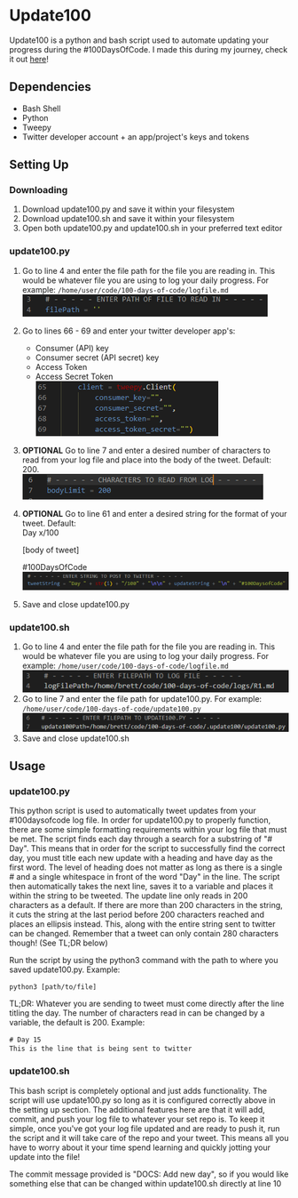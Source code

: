 # Update100
Update100 is a python and bash script used to automate updating your progress during the #100DaysOfCode. I made this during my journey, check it out [here](https://github.com/NeonStar-Dev/100-days-of-code)!

## Dependencies
* Bash Shell
* Python
* Tweepy
* Twitter developer account + an app/project's keys and tokens

## Setting Up
### Downloading
1. Download update100.py and save it within your filesystem
2. Download update100.sh and save it within your filesystem
3. Open both update100.py and update100.sh in your preferred text editor
### update100.py
1. Go to line 4 and enter the file path for the file you are reading in. This would be whatever file you are using to log your daily progress. For example: ```/home/user/code/100-days-of-code/logfile.md``` \
   ![Variable to hold filepath for log file](/resources/images/filePath.PNG)
2. Go to lines 66 - 69 and enter your twitter developer app's:
   * Consumer (API) key
   * Consumer secret (API secret) key
   * Access Token
   * Access Secret Token \
    ![Variable to hold keys and tokens](/resources/images/client.PNG)
3. **OPTIONAL** Go to line 7 and enter a desired number of characters to read from your log file and place into the body of the tweet. Default: 200. \
   ![Variable to hold desired characters](/resources/images/bodyLimit.PNG)
4. **OPTIONAL** Go to line 61 and enter a desired string for the format of your tweet. Default: \
    Day x/100

    [body of tweet]

    #100DaysOfCode \
    ![Variable to hold string to tweet](/resources/images/tweetString.PNG)
5. Save and close update100.py

### update100.sh
1. Go to line 4 and enter the file path for the file you are reading in. This would be whatever file you are using to log your daily progress. For example: ```/home/user/code/100-days-of-code/logfile.md``` \
   ![Variable to hold filepath for log file](/resources/images/filePath2.PNG)
2. Go to line 7 and enter the file path for update100.py. For example: ```/home/user/code/100-days-of-code/update100.py``` \
   ![Variable to hold filepath for update100.py](/resources/images/filePath3.PNG)
3. Save and close update100.sh
## Usage
### update100.py
This python script is used to automatically tweet updates from your #100daysofcode log file. In order for update100.py to properly function, there are some simple formatting requirements within your log file that must be met. The script finds each day through a search for a substring of "# Day". This means that in order for the script to successfully find the correct day, you must title each new update with a heading and have day as the first word. The level of heading does not matter as long as there is a single # and a single whitespace in front of the word "Day" in the line. The script then automatically takes the next line, saves it to a variable and places it within the string to be tweeted. The update line only reads in 200 characters as a default. If there are more than 200 characters in the string, it cuts the string at the last period before 200 characters reached and places an ellipsis instead. This, along with the entire string sent to twitter can be changed. Remember that a tweet can only contain 280 characters though! (See TL;DR below)

Run the script by using the python3 command with the path to where you saved update100.py. Example:

```
python3 [path/to/file]
```

TL;DR: Whatever you are sending to tweet must come directly after the line titling the day. The number of characters read in can be changed by a variable, the default is 200. Example:

```
# Day 15
This is the line that is being sent to twitter
```

### update100.sh
This bash script is completely optional and just adds functionality. The script will use update100.py so long as it is configured correctly above in the setting up section. The additional features here are that it will add, commit, and push your log file to whatever your set repo is. To keep it simple, once you've got your log file updated and are ready to push it, run the script and it will take care of the repo and your tweet. This means all you have to worry about it your time spend learning and quickly jotting your update into the file!

The commit message provided is "DOCS: Add new day", so if you would like something else that can be changed within update100.sh directly at line 10
